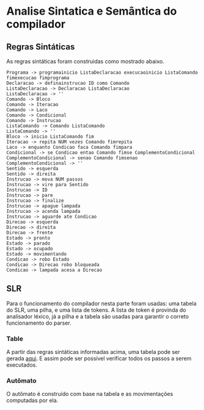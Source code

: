 # Analise Sintatica e Semântica do compilador

## Regras Sintáticas

As regras sintáticas foram construidas como mostrado abaixo.

    Programa -> programainicio ListaDeclaracao execucaoinicio ListaComando fimexecucao fimprograma
    Declaracao -> definainstrucao ID como Comando
    ListaDeclaracao -> Declaracao ListaDeclaracao
    ListaDeclaracao -> ''
    Comando -> Bloco
    Comando -> Iteracao
    Comando -> Laco
    Comando -> Condicional
    Comando -> Instrucao
    ListaComando -> Comando ListaComando
    ListaComando -> ''
    Bloco -> inicio ListaComando fim
    Iteracao -> repita NUM vezes Comando fimrepita
    Laco -> enquanto Condicao faca Comando fimpara
    Condicional -> se Condicao entao Comando fimse ComplementoCondicional
    ComplementoCondicional -> senao Comando fimsenao
    ComplementoCondicional -> ''
    Sentido -> esquerda
    Sentido -> direita
    Instrucao -> mova NUM passos
    Instrucao -> vire para Sentido
    Instrucao -> ID
    Instrucao -> pare
    Instrucao -> finalize
    Instrucao -> apague lampada
    Instrucao -> acenda lampada
    Instrucao -> aguarde ate Condicao
    Direcao -> esquerda
    Direcao -> direita
    Direcao -> frente
    Estado -> pronto
    Estado -> parado
    Estado -> ocupado
    Estado -> movimentando
    Condicao -> robo Estado
    Condicao -> Direcao robo bloqueada
    Condicao -> lampada acesa a Direcao

## SLR

Para o funcionamento do compilador nesta parte foram usadas: uma tabela do SLR, uma pilha, e uma lista de tokens. A lista de token é provinda do analisador léxico, já a pilha e a tabela são usadas para garantir o correto funcionamento do parser.

### Table

A partir das regras sintáticas informadas acima, uma tabela pode ser gerada [aqui](http://jsmachines.sourceforge.net/machines/slr.html). E assim pode ser possível verificar todos os passos a serem executados.

### Autômato

O autômato é construído com base na tabela e as movimentações computadas por ela.
